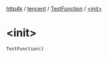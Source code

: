 [http4k](../../index.md) / [tencent](../index.md) / [TestFunction](index.md) / [&lt;init&gt;](./-init-.md)

# &lt;init&gt;

`TestFunction()`